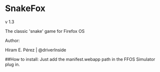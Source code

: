# SnakeFox

v 1.3

The classic 'snake' game for Firefox OS

Author:

Hiram E. Pérez | @driverInside

##How to install:
Just add the manifest.webapp path in the FFOS Simulator plug in.



